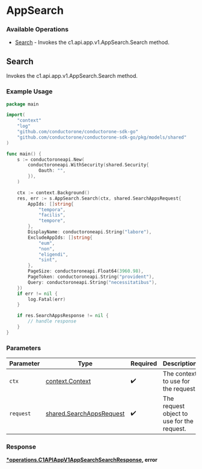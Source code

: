 # AppSearch

### Available Operations

* [Search](#search) - Invokes the c1.api.app.v1.AppSearch.Search method.

## Search

Invokes the c1.api.app.v1.AppSearch.Search method.

### Example Usage

```go
package main

import(
	"context"
	"log"
	"github.com/conductorone/conductorone-sdk-go"
	"github.com/conductorone/conductorone-sdk-go/pkg/models/shared"
)

func main() {
    s := conductoroneapi.New(
        conductoroneapi.WithSecurity(shared.Security{
            Oauth: "",
        }),
    )

    ctx := context.Background()
    res, err := s.AppSearch.Search(ctx, shared.SearchAppsRequest{
        AppIds: []string{
            "tempora",
            "facilis",
            "tempore",
        },
        DisplayName: conductoroneapi.String("labore"),
        ExcludeAppIds: []string{
            "eum",
            "non",
            "eligendi",
            "sint",
        },
        PageSize: conductoroneapi.Float64(3960.98),
        PageToken: conductoroneapi.String("provident"),
        Query: conductoroneapi.String("necessitatibus"),
    })
    if err != nil {
        log.Fatal(err)
    }

    if res.SearchAppsResponse != nil {
        // handle response
    }
}
```

### Parameters

| Parameter                                                            | Type                                                                 | Required                                                             | Description                                                          |
| -------------------------------------------------------------------- | -------------------------------------------------------------------- | -------------------------------------------------------------------- | -------------------------------------------------------------------- |
| `ctx`                                                                | [context.Context](https://pkg.go.dev/context#Context)                | :heavy_check_mark:                                                   | The context to use for the request.                                  |
| `request`                                                            | [shared.SearchAppsRequest](../../models/shared/searchappsrequest.md) | :heavy_check_mark:                                                   | The request object to use for the request.                           |


### Response

**[*operations.C1APIAppV1AppSearchSearchResponse](../../models/operations/c1apiappv1appsearchsearchresponse.md), error**

